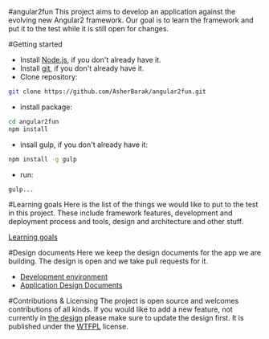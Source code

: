 #angular2fun
This project aims to develop an application against the evolving new Angular2 framework.  Our goal is to learn the framework and put it to the test while it is still open for changes.

#Getting started
* Install [Node.js](https://nodejs.org/), if you don't already have it.
* Install [git](https://git-scm.com/book/en/v2/Getting-Started-Installing-Git), if you don't already have it.
* Clone repository:
```bash
git clone https://github.com/AsherBarak/angular2fun.git
```
* install package:
```bash
cd angular2fun
npm install
```
* insall gulp, if you don't already have it:
```bash
npm install -g gulp
```
* run:
```bash
gulp...
```

#Learning goals
Here is the list of the things we would like to put to the test in this project. These include framework features, development and deployment process and tools, design and architecture and other stuff.

[Learning goals]

#Design documents
Here we keep the design documents for the app we are building. The design is open and we take pull requests for it.

* [Development environment]
* [Application Design Documents]

#Contributions & Licensing
The project is open source and welcomes contributions of all kinds. If you would like to add a new feature, not currently in [the design](./docs/app_design/) please make sure to update the design first. 
It is published under the [WTFPL](http://www.wtfpl.net/) license.


[Learning goals]:./docs/LEARNING_GOALS.md
[Application Design Documents]:./docs/app_design/
[Development environment]:./docs/DEV_ENVIRONMENT_OVERVIEW.md
